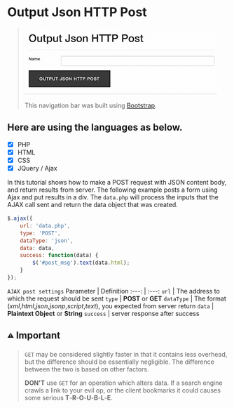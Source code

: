 # Output Json HTTP Post

>
> ![Screenshot](Output-Json-HTTP-Post.gif)
>
> This navigation bar was built using [Bootstrap](https://getbootstrap.com/).
>

## Here are using the languages as below.
- [x] PHP
- [x] HTML
- [x] CSS
- [x] JQuery / Ajax

In this tutorial shows how to make a POST request with JSON content body, and return results from server. 
The following example posts a form using Ajax and put results in a div. The `data.php` will process the inputs that the AJAX call sent and return the data object that was created.

```JavaScript
$.ajax({
	url: 'data.php',
	type: 'POST',
	dataType: 'json',
	data: data,
	success: function(data) {
		$('#post_msg').text(data.html);
	}
});
```

`AJAX post settings`
Parameter | Definition
:---: | :---:
`url` | The address to which the request should be sent
`type` | **POST**  or  **GET**
`dataType` | The format (*xml*,*html*,*json*,*jsonp*,*script*,*text*), you expected from server return
`data` | **Plaintext Object**  or  **String**
`success` | server response after success

## <sub><sup>:warning:</sub></sup> Important

>
> `GET` may be considered slightly faster in that it contains less overhead, but the difference should be essentially negligible. The difference between the two is based on other factors.
>
> **DON'T** use `GET` for an operation which alters data. If a search engine crawls a link to your evil op, or the client bookmarks it could causes some serious **T**-**R**-**O**-**U**-**B**-**L**-**E**.
>

